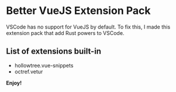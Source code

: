 # Better VueJS Extension Pack

VSCode has no support for VueJS by default.
To fix this, I made this extension pack that add Rust powers to VSCode.

## List of extensions built-in

- hollowtree.vue-snippets
- octref.vetur

**Enjoy!**
